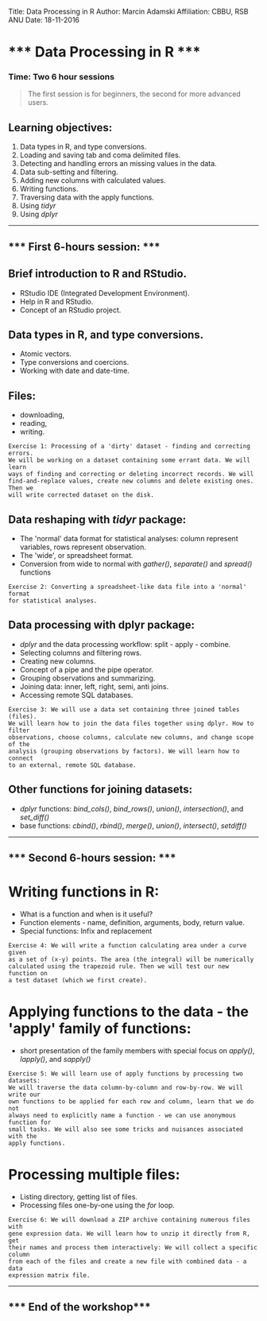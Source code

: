 Title: Data Processing in R
Author: Marcin Adamski
Affiliation: CBBU, RSB ANU
Date: 18-11-2016

# *** Data Processing in R ***

### Time: Two 6 hour sessions
> The first session is for beginners, the second for more advanced users.

## Learning objectives:
1. Data types in R, and type conversions.
2. Loading and saving tab and coma delimited files.
3. Detecting and handling errors an missing values in the data.
4. Data sub-setting and filtering.
5. Adding new columns with calculated values.
6. Writing functions.
7. Traversing data with the apply functions.
8. Using _tidyr_
9. Using _dplyr_

---
*** First 6-hours session: ***
---

## Brief introduction to R and RStudio.
 - RStudio IDE (Integrated Development Environment).
 - Help in R and RStudio.
 - Concept of an RStudio project.
## Data types in R, and type conversions.
 - Atomic vectors.
 - Type conversions and coercions.
 - Working with date and date-time.
## Files:
 - downloading,
 - reading,
 - writing.

```
Exercise 1: Processing of a 'dirty' dataset - finding and correcting errors. 
We will be working on a dataset containing some errant data. We will learn 
ways of finding and correcting or deleting incorrect records. We will 
find-and-replace values, create new columns and delete existing ones. Then we 
will write corrected dataset on the disk.
```

## Data reshaping with _tidyr_ package:
 - The 'normal' data format for statistical analyses: column represent variables, rows represent observation.
 - The 'wide', or spreadsheet format.
 - Conversion from wide to normal with _gather()_, _separate()_ and _spread()_ functions

```
Exercise 2: Converting a spreadsheet-like data file into a 'normal' format 
for statistical analyses.
```

## Data processing with dplyr package:
  - _dplyr_ and the data processing workflow: split - apply - combine.
  - Selecting columns and filtering rows.
  - Creating new columns.
  - Concept of a pipe and the pipe operator.
  - Grouping observations and summarizing.
  - Joining data: inner, left, right, semi, anti joins.
  - Accessing remote SQL databases.

```
Exercise 3: We will use a data set containing three joined tables (files). 
We will learn how to join the data files together using dplyr. How to filter 
observations, choose columns, calculate new columns, and change scope of the 
analysis (grouping observations by factors). We will learn how to connect 
to an external, remote SQL database.
```

## Other functions for joining datasets:
 - _dplyr_ functions: _bind_cols()_, _bind_rows()_, _union()_, _intersection()_, and _set_diff()_
 - base functions: _cbind()_, _rbind()_, _merge()_, _union()_, _intersect()_, _setdiff()_

---
*** Second 6-hours session: ***
---

# Writing functions in R:
 - What is a function and when is it useful?
 - Function elements - name, definition, arguments, body, return value.
 - Special functions: Infix and replacement

```
Exercise 4: We will write a function calculating area under a curve given 
as a set of (x-y) points. The area (the integral) will be numerically 
calculated using the trapezoid rule. Then we will test our new function on 
a test dataset (which we first create).
```

# Applying functions to the data - the 'apply' family of functions:
 - short presentation of the family members with special focus on _apply()_, _lapply()_, and _sapply()_

```
Exercise 5: We will learn use of apply functions by processing two datasets: 
We will traverse the data column-by-column and row-by-row. We will write our 
own functions to be applied for each row and column, learn that we do not 
always need to explicitly name a function - we can use anonymous function for 
small tasks. We will also see some tricks and nuisances associated with the 
apply functions.
```

# Processing multiple files:
 - Listing directory, getting list of files.
 - Processing files one-by-one using the _for_ loop.

```
Exercise 6: We will download a ZIP archive containing numerous files with 
gene expression data. We will learn how to unzip it directly from R, get 
their names and process them interactively: We will collect a specific column 
from each of the files and create a new file with combined data - a data 
expression matrix file.
```
---
*** End of the workshop***
---

